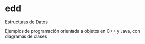 # edd
Estructuras de Datos

Ejemplos de programación orientada a objetos en C++ y Java, con diagramas de clases
